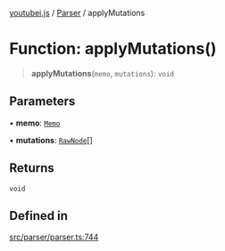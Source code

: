 [youtubei.js](../../../README.md) / [Parser](../README.md) / applyMutations

# Function: applyMutations()

> **applyMutations**(`memo`, `mutations`): `void`

## Parameters

• **memo**: [`Memo`](../../Helpers/classes/Memo.md)

• **mutations**: [`RawNode`](../../APIResponseTypes/type-aliases/RawNode.md)[]

## Returns

`void`

## Defined in

[src/parser/parser.ts:744](https://github.com/LuanRT/YouTube.js/blob/cf09f7bab14fcca99e1f3ae428c7337fea58cfa5/src/parser/parser.ts#L744)

